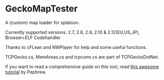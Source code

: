 # GeckoMapTester
A (custom) map loader for splatoon.

Currently supported versions: 2.7, 2.8, 2.9, 2.10 & 2.12(EU,US,JP), Browser+ELF Codehandler

Thanks to cFLean and NWPlayer for help and some useful functions.

TCPGecko.cs, MemAreas.cs and tcpconn.cs are part of TCPGeckoDotNet.

If you want to read a comprehensive guide on this tool, read [this awesome tutorial](https://docs.google.com/document/d/1RBPbE51kdtPZPIDR_JumtD_UdXEeLBaAgfqyFZTtB1E/edit) by Pepbrew.
